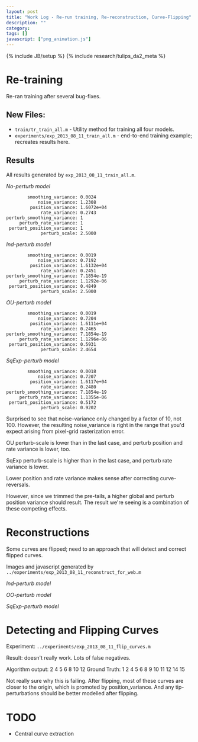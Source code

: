 ```yaml
---
layout: post
title: "Work Log - Re-run training, Re-reconstruction, Curve-Flipping"
description: ""
category: 
tags: []
javascript: ["png_animation.js"]
---
```

{% include JB/setup %}
{% include research/tulips_da2_meta %}

Re-training
============

Re-ran training after several bug-fixes.  

New Files:
-----------

* `train/tr_train_all.m`  - Utility method for training all four models.
* `experiments/exp_2013_08_11_train_all.m`  - end-to-end training example; recreates results here.

Results
----------

All results generated by `exp_2013_08_11_train_all.m`.

*No-perturb model*

            smoothing_variance: 0.0024
                noise_variance: 1.2308
             position_variance: 1.6072e+04
                 rate_variance: 0.2743
    perturb_smoothing_variance: 1
         perturb_rate_variance: 1
     perturb_position_variance: 1
                 perturb_scale: 2.5000


*Ind-perturb model*

            smoothing_variance: 0.0019
                noise_variance: 0.7192
             position_variance: 1.6132e+04
                 rate_variance: 0.2451
    perturb_smoothing_variance: 7.1854e-19
         perturb_rate_variance: 1.1292e-06
     perturb_position_variance: 0.4849
                 perturb_scale: 2.5000


*OU-perturb model*

            smoothing_variance: 0.0019
                noise_variance: 0.7204
             position_variance: 1.6111e+04
                 rate_variance: 0.2465
    perturb_smoothing_variance: 7.1854e-19
         perturb_rate_variance: 1.1296e-06
     perturb_position_variance: 0.5931
                 perturb_scale: 2.4654


*SqExp-perturb model*

            smoothing_variance: 0.0018
                noise_variance: 0.7207
             position_variance: 1.6117e+04
                 rate_variance: 0.2480
    perturb_smoothing_variance: 7.1854e-19
         perturb_rate_variance: 1.1355e-06
     perturb_position_variance: 0.5172
                 perturb_scale: 0.9202

Surprised to see that noise-variance only changed by a factor of 10, not 100.  However, the resulting noise_variance is right in the range that you'd expect arising from pixel-grid rasterization error.

OU perturb-scale is lower than in the last case, and perturb position and rate variance is lower, too.

SqExp perturb-scale is higher than in the last case, and perturb rate variance is lower.

Lower position and rate variance makes sense after correcting curve-reversals.

However, since we trimmed the pre-tails, a higher global and perturb position variance should result.  The result we're seeing is a combination of these competing effects.

Reconstructions
================

Some curves are flipped; need to an approach that will detect and correct flipped curves.

Images and javascript generated by `../experiments/exp_2013_08_11_reconstruct_for_web.m`

*Ind-perturb model*

<script>
$(function(){
    var urls = [
        "{{site.baseurl}}/img/2013-08-11-ind-model-1.png",
        "{{site.baseurl}}/img/2013-08-11-ind-model-2.png",
        "{{site.baseurl}}/img/2013-08-11-ind-model-3.png",
        "{{site.baseurl}}/img/2013-08-11-ind-model-4.png",
        "{{site.baseurl}}/img/2013-08-11-ind-model-5.png",
        "{{site.baseurl}}/img/2013-08-11-ind-model-6.png",
        "{{site.baseurl}}/img/2013-08-11-ind-model-7.png",
        "{{site.baseurl}}/img/2013-08-11-ind-model-8.png",
        "{{site.baseurl}}/img/2013-08-11-ind-model-9.png"
        ]

    construct_animation($("#ind-reconstruct-anim"), urls);
});
</script>
<div id="ind-reconstruct-anim" style="width:264px"> </div>

*OO-perturb model*

<script>
$(function(){
    var urls = [
        "{{site.baseurl}}/img/2013-08-11-ou-model-1.png",
        "{{site.baseurl}}/img/2013-08-11-ou-model-2.png",
        "{{site.baseurl}}/img/2013-08-11-ou-model-3.png",
        "{{site.baseurl}}/img/2013-08-11-ou-model-4.png",
        "{{site.baseurl}}/img/2013-08-11-ou-model-5.png",
        "{{site.baseurl}}/img/2013-08-11-ou-model-6.png",
        "{{site.baseurl}}/img/2013-08-11-ou-model-7.png",
        "{{site.baseurl}}/img/2013-08-11-ou-model-8.png",
        "{{site.baseurl}}/img/2013-08-11-ou-model-9.png"
        ]

    construct_animation($("#ou-reconstruct-anim"), urls);
});
</script>
<div id="ou-reconstruct-anim" style="width:264px"> </div>

*SqExp-perturb model*

<script>
$(function(){
    var urls = [
        "{{site.baseurl}}/img/2013-08-11-sqexp-model-1.png",
        "{{site.baseurl}}/img/2013-08-11-sqexp-model-2.png",
        "{{site.baseurl}}/img/2013-08-11-sqexp-model-3.png",
        "{{site.baseurl}}/img/2013-08-11-sqexp-model-4.png",
        "{{site.baseurl}}/img/2013-08-11-sqexp-model-5.png",
        "{{site.baseurl}}/img/2013-08-11-sqexp-model-6.png",
        "{{site.baseurl}}/img/2013-08-11-sqexp-model-7.png",
        "{{site.baseurl}}/img/2013-08-11-sqexp-model-8.png",
        "{{site.baseurl}}/img/2013-08-11-sqexp-model-9.png"
        ]

    construct_animation($("#sqexp-reconstruct-anim"), urls);
});
</script>
<div id="sqexp-reconstruct-anim" style="width:264px"> </div>

Detecting and Flipping Curves
============================

Experiment: `../experiments/exp_2013_08_11_flip_curves.m`

Result: doesn't really work.  Lots of false negatives.

Algorithm output: 2     4     5     6     8    10    12
Ground Truth: 1 2 4 5 6 8 9 10 11 12 14 15

Not really sure why this is failing.  After flipping, most of these curves are closer to the origin, which is promoted by position_variance.  And any tip-perturbations should be better modelled after flipping.

TODO
======

* Central curve extraction
